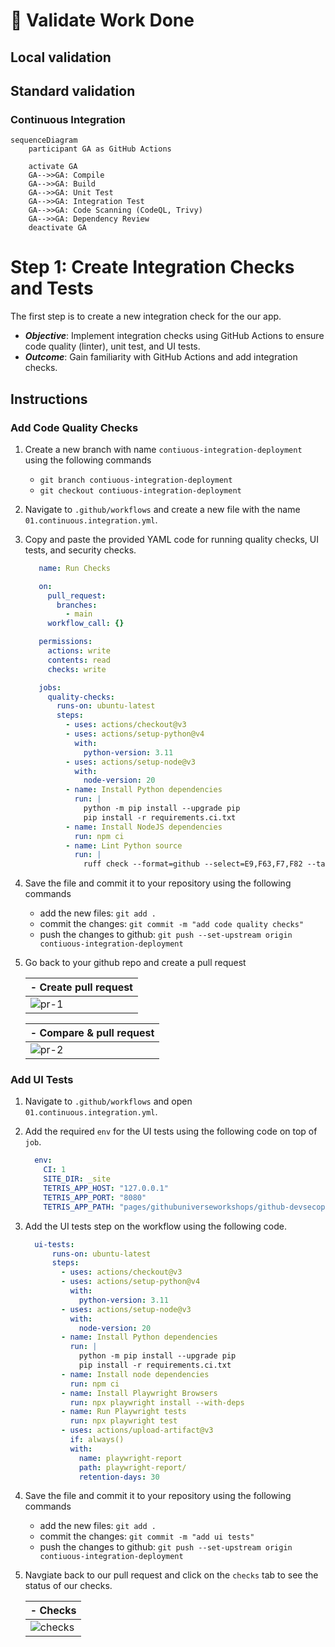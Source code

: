 # :test_tube: Validate Work Done

## Local validation

## Standard validation

### Continuous Integration

```{ .mermaid }
sequenceDiagram
    participant GA as GitHub Actions

    activate GA
    GA-->>GA: Compile
    GA-->>GA: Build
    GA-->>GA: Unit Test
    GA-->>GA: Integration Test
    GA-->>GA: Code Scanning (CodeQL, Trivy)
    GA-->>GA: Dependency Review
    deactivate GA
```

# Step 1: Create Integration Checks and Tests

The first step is to create a new integration check for the our app.

- _**Objective**_: Implement integration checks using GitHub Actions to ensure code quality (linter), unit test, and UI tests.
- _**Outcome**_: Gain familiarity with GitHub Actions and add integration checks.

## Instructions

### Add Code Quality Checks

1. Create a new branch with name `contiuous-integration-deployment` using the following commands
    - `git branch contiuous-integration-deployment`
    - `git checkout contiuous-integration-deployment`
2. Navigate to `.github/workflows` and create a new file with the name `01.continuous.integration.yml`.
3. Copy and paste the provided YAML code for running quality checks, UI tests, and security checks.

   ```yaml
      name: Run Checks

      on:
        pull_request:
          branches:
            - main
        workflow_call: {}

      permissions:
        actions: write
        contents: read
        checks: write

      jobs:
        quality-checks:
          runs-on: ubuntu-latest
          steps:
            - uses: actions/checkout@v3
            - uses: actions/setup-python@v4
              with:
                python-version: 3.11
            - uses: actions/setup-node@v3
              with:
                node-version: 20
            - name: Install Python dependencies
              run: |
                python -m pip install --upgrade pip
                pip install -r requirements.ci.txt
            - name: Install NodeJS dependencies
              run: npm ci
            - name: Lint Python source
              run: |
                ruff check --format=github --select=E9,F63,F7,F82 --target-version=py311 .
      ```

4. Save the file and commit it to your repository using the following commands
    - add the new files: `git add .`
    - commit the changes: `git commit -m "add code quality checks"`
    - push the changes to github: `git push --set-upstream origin contiuous-integration-deployment`
5. Go back to your github repo and create a pull request

    | - Create pull request |
    | ---------------------- |
    | ![pr-1](../../docs/media/lab-1-step-1-pr-1.png) |

    | - Compare & pull request |
    | -- |
    | ![pr-2](../../docs/media/lab-1-step-1-pr-2.png) |

### Add UI Tests

1. Navigate to `.github/workflows` and open `01.continuous.integration.yml`.
2. Add the required `env` for the UI tests using the following code on top of `job`.

    ```yaml
      env:
        CI: 1
        SITE_DIR: _site
        TETRIS_APP_HOST: "127.0.0.1"
        TETRIS_APP_PORT: "8080"
        TETRIS_APP_PATH: "pages/githubuniverseworkshops/github-devsecops-fundamentals"
    ```

3. Add the UI tests step on the workflow using the following code.

    ```yaml
      ui-tests:
          runs-on: ubuntu-latest
          steps:
            - uses: actions/checkout@v3
            - uses: actions/setup-python@v4
              with:
                python-version: 3.11
            - uses: actions/setup-node@v3
              with:
                node-version: 20
            - name: Install Python dependencies
              run: |
                python -m pip install --upgrade pip
                pip install -r requirements.ci.txt
            - name: Install node dependencies
              run: npm ci
            - name: Install Playwright Browsers
              run: npx playwright install --with-deps
            - name: Run Playwright tests
              run: npx playwright test
            - uses: actions/upload-artifact@v3
              if: always()
              with:
                name: playwright-report
                path: playwright-report/
                retention-days: 30
    ```

4. Save the file and commit it to your repository using the following commands
    - add the new files: `git add .`
    - commit the changes: `git commit -m "add ui tests"`
    - push the changes to github: `git push --set-upstream origin contiuous-integration-deployment`
5. Navgiate back to our pull request and click on the `checks` tab to see the status of our checks.

    | - Checks |
    | -- |
    | ![checks](../../docs/media/lab-1-step-1-checks.png) |